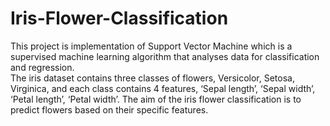 # Iris-Flower-Classification
This project is implementation of Support Vector Machine which is a supervised machine learning algorithm that analyses data for classification and regression. <br>
The iris dataset contains three classes of flowers, Versicolor, Setosa, Virginica, and each class contains 4 features, ‘Sepal length’, ‘Sepal width’, ‘Petal length’, ‘Petal width’. The aim of the iris flower classification is to predict flowers based on their specific features.
